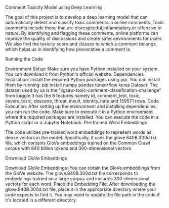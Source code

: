 Comment Toxicity Model using Deep Learning

The goal of this project is to develop a deep learning model that can automatically detect and classify toxic comments in online comments. Toxic comments include those that are disrespectful,inflammatory,or offensive in nature. By identifying and flagging these comments, online platforms can improve the quality of discussions and create safer environments for users. We also find the toxicity score and classes to which a comment belongs which helps us in identifying how provocative a comment is.

Running the Code

Environment Setup: Make sure you have Python installed on your system. You can download it from Python's official website.
Dependencies Installation: Install the required Python packages using pip. You can install them by running: pip install numpy pandas tensorflow keras
Dataset: The dataset used by us is the “jigsaw-toxic-comment-classification-challenge” from kaggle.It has the 8 features namely id, comment_text, toxic, severe_toxic, obscene, threat, insult, identity_hate and 159571 rows.
Code Execution: After setting up the environment and installing dependencies, you can run the code. Make sure to execute it in a Python environment where the required packages are installed. You can execute the code in a Python script or a Jupyter Notebook.
Pre-trained Word Embeddings

The code utilizes pre-trained word embeddings to represent words as dense vectors in the model. Specifically, it uses the glove.840B.300d.txt file, which contains GloVe embeddings trained on the Common Crawl corpus with 840 billion tokens and 300-dimensional vectors.

Download GloVe Embeddings

Download GloVe Embeddings: You can obtain the GloVe embeddings from the GloVe website. The glove.840B.300d.txt file corresponds to embeddings trained on a large corpus and includes 300-dimensional vectors for each word.
Place the Embedding File: After downloading the glove.840B.300d.txt file, place it in the appropriate directory where your code expects to find it. You may need to update the file path in the code if it's located in a different directory.
